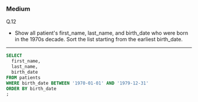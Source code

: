 ### Medium
Q.12  
* Show all patient's first_name, last_name, and birth_date who were born in the 1970s decade. Sort the list starting from the earliest birth_date.

---
```SQL
SELECT
  first_name,
  last_name,
  birth_date
FROM patients
WHERE birth_date BETWEEN '1970-01-01' AND '1979-12-31'
ORDER BY birth_date
;
```
